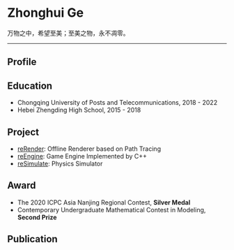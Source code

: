 # Zhonghui Ge

万物之中，希望至美；至美之物，永不凋零。

---

## Profile

## Education
- Chongqing University of Posts and Telecommunications, 2018 - 2022
- Hebei Zhengding High School, 2015 - 2018

## Project
- [reRender](https://github.com/GZhonghui/reRender): Offline Renderer based on Path Tracing
- [reEngine](https://github.com/GZhonghui/reEngine): Game Engine Implemented by C++
- [reSimulate](https://github.com/GZhonghui/reSimulate): Physics Simulator

## Award
- The 2020 ICPC Asia Nanjing Regional Contest, **Silver Medal**
- Contemporary Undergraduate Mathematical Contest in Modeling, **Second Prize**

## Publication
